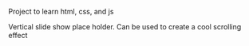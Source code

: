 Project to learn html, css, and js

Vertical slide show place holder. Can be used to create a cool scrolling effect
